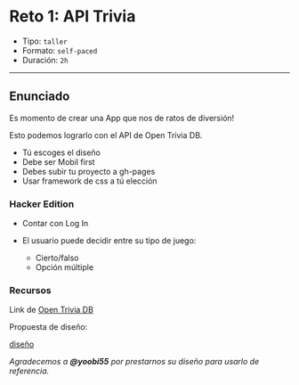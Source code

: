 # Reto 1: API Trivia

- Tipo: `taller`
- Formato: `self-paced`
- Duración: `2h`

***

## Enunciado

Es momento de crear una App que nos de ratos de diversión!

Esto podemos lograrlo con el API de Open Trivia DB.

- Tú escoges el diseño
- Debe ser Mobil first
- Debes subir tu proyecto a gh-pages
- Usar framework de css a tú elección

### Hacker Edition

- Contar con Log In

- El usuario puede decidir entre su tipo de juego:

  - Cierto/falso
  - Opción múltiple

### Recursos

Link de [Open Trivia DB](https://opentdb.com)

Propuesta de diseño:

[diseño](https://camo.githubusercontent.com/2cdbe969008f2bb38e4e648d331ddf57a2799482/68747470733a2f2f666972656261736573746f726167652e676f6f676c65617069732e636f6d2f76302f622f64617461746573742d63623862332e61707073706f742e636f6d2f6f2f696f6e69632d7472697669612d696d672532467472697669612e6a70673f616c743d6d6564696126746f6b656e3d36393234343336612d313630312d346537372d616639362d363766366631646133336437)

_Agradecemos a **@yoobi55** por prestarnos su diseño para usarlo de referencia._

